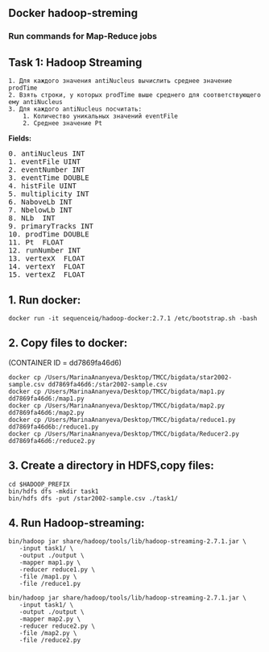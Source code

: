 ## Docker hadoop-streming 
### Run commands for Map-Reduce jobs

## Task 1: Hadoop Streaming
```
1. Для каждого значения antiNucleus вычислить среднее значение prodTime
2. Взять строки, у которых prodTime выше среднего для соответствующего ему antiNucleus
3. Для каждого antiNucleus посчитать:
    1. Количество уникальных значений eventFile
    2. Среднее значение Pt 
```
    
<b>Fields:</b>
<pre>
0. antiNucleus INT
1. eventFile UINT
2. eventNumber INT
3. eventTime DOUBLE
4. histFile UINT
5. multiplicity INT
6. NaboveLb INT
7. NbelowLb INT
8. NLb  INT
9. primaryTracks INT
10. prodTime DOUBLE
11. Pt  FLOAT
12. runNumber INT
13. vertexX  FLOAT
14. vertexY  FLOAT
15. vertexZ  FLOAT
</pre>

## 1. Run docker:
```
docker run -it sequenceiq/hadoop-docker:2.7.1 /etc/bootstrap.sh -bash
 ```
## 2. Copy files to docker:
(CONTAINER ID = dd7869fa46d6)
```
docker cp /Users/MarinaAnanyeva/Desktop/ТМСС/bigdata/star2002-sample.csv dd7869fa46d6:/star2002-sample.csv  
docker cp /Users/MarinaAnanyeva/Desktop/ТМСС/bigdata/map1.py dd7869fa46d6:/map1.py 
docker cp /Users/MarinaAnanyeva/Desktop/ТМСС/bigdata/map2.py dd7869fa46d6:/map2.py
docker cp /Users/MarinaAnanyeva/Desktop/ТМСС/bigdata/reduce1.py dd7869fa46d6b:/reduce1.py
docker cp /Users/MarinaAnanyeva/Desktop/ТМСС/bigdata/Reducer2.py dd7869fa46d6:/reduce2.py
 ```
## 3. Create a directory in HDFS,copy files: 
```
cd $HADOOP_PREFIX
bin/hdfs dfs -mkdir task1
bin/hdfs dfs -put /star2002-sample.csv ./task1/
 ```
 
## 4. Run Hadoop-streaming:
 ```
bin/hadoop jar share/hadoop/tools/lib/hadoop-streaming-2.7.1.jar \
    -input task1/ \
    -output ./output \
    -mapper map1.py \
    -reducer reduce1.py \
    -file /map1.py \
    -file /reduce1.py
 
 bin/hadoop jar share/hadoop/tools/lib/hadoop-streaming-2.7.1.jar \
    -input task1/ \
    -output ./output \
    -mapper map2.py \
    -reducer reduce2.py \
    -file /map2.py \
    -file /reduce2.py
 ```
